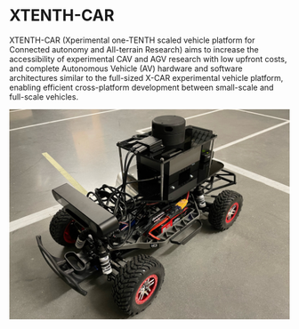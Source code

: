 # XTENTH-CAR
XTENTH-CAR (Xperimental one-TENTH scaled vehicle platform for Connected autonomy and All-terrain Research) aims to increase the accessibility of experimental CAV and AGV research with low upfront costs, and complete Autonomous Vehicle (AV) hardware and software architectures similar to the full-sized X-CAR experimental vehicle platform, enabling efficient cross-platform development between small-scale and full-scale vehicles.

<p align="center">
<img src="https://github.com/Shathushan-Sivashangaran/XTENTH-CAR/blob/main/XTENTH-CAR_assembled.JPG" width="650">
</p>
